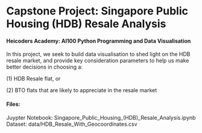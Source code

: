 # Capstone Project: Singapore Public Housing (HDB) Resale Analysis
#### Heicoders Academy: AI100 Python Programming and Data Visualisation

In this project, we seek to build data visualisation to shed light on the HDB resale market, and provide key consideration parameters to help us make better decisions in choosing a:

(1) HDB Resale flat, or

(2) BTO flats that are likely to appreciate in the resale market

#### Files:
Juypter Notebook: Singapore_Public_Housing_(HDB)_Resale_Analysis.ipynb
Dataset: data/HDB_Resale_With_Geocoordinates.csv
